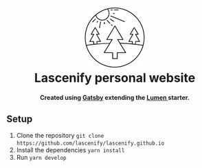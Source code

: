 <h1 align="center">
    <img alt="Lascenify" title="Lascenify personal website" src="https://github.com/lascenify/lascenify.github.io/blob/master/.github/logo.png" width="140"> </br>
    Lascenify personal website
</h1>

<h4 align="center">
    Created using <a href="https://github.com/gatsbyjs/gatsby" target="_blank">Gatsby</a> extending the <a href="https://github.com/alxshelepenok/gatsby-starter-lumen/" target="_blank">Lumen </a> starter.
</h4>


## Setup
1. Clone the repository `git clone https://github.com/lascenify/lascenify.github.io`
2. Install the dependencies `yarn install`
3. Run `yarn develop`
